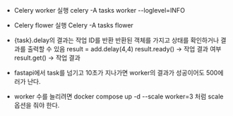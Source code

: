 - Celery worker 실행
	celery -A tasks worker --loglevel=INFO

- Celery flower 실행
	Celery -A tasks flower

- {task}.delay의 결과는 작업 ID를 반환 반환된 객체를 가지고 상태를 확인하거나 결과를 출력할 수 있음
	result = add.delay(4,4)
	result.ready() -> 작업 결과 여부
	result.get() -> 작업 결과

- fastapi에서 task를 넘기고 10초가 지나가면 worker의 결과가 성공이어도 500에러가 난다.
- worker 수를 늘리려면 docker compose up -d --scale worker=3 처럼 scale 옵션을 줘야 한다.